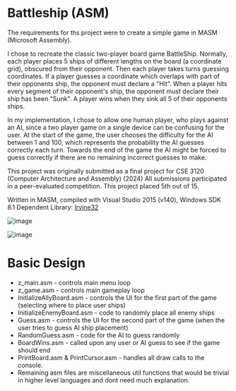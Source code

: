 # Battleship (ASM)
The requirements for ths project were to create a simple game in MASM (Microsoft Assembly).

I chose to recreate the classic two-player board game BattleShip. Normally, each player places 5 ships of different lengths on the board (a coordinate grid), obscured from their opponent. Then each player takes turns guessing coordinates. If a player guesses a coordinate which overlaps with part of their opponents ship, the opponent must declare a "Hit". When a player hits every segment of their opponent's ship, the opponent must declare their ship has been "Sunk". A player wins when they sink all 5 of their opponents ships. 

In my implementation, I chose to allow one human player, who plays against an AI, since a two player game on a single device can be confusing for the user. At the start of the game, the user chooses the difficulty for the AI between 1 and 100, which represents the probability the AI guesses correctly each turn. Towards the end of the game the AI might be forced to guess correctly if there are no remaining incorrect guesses to make. 

This project was originally submitted as a final project for CSE 3120 (Computer Architecture and Assembly) (2024)
All submissions participated in a peer-evaluated competition. This project placed 5th out of 15.

Written in MASM, compiled with Visual Studio 2015 (v140), Windows SDK 8.1 
Dependent Library: [Irvine32](https://www.asmirvine.com/gettingStartedVS2015/)

![image](https://github.com/user-attachments/assets/a25c398a-9479-4186-b254-e8d7fb17ae29)

![image](https://github.com/user-attachments/assets/b84ff5f6-cb40-4376-bd3f-f929cfdf66be)

# Basic Design
* z_main.asm - controls main menu  loop
* z_game.asm - controls main gameplay loop
* InitializeAllyBoard.asm - controls the UI for the first part of the game (selecting where to place user ships)
* InitializeEnemyBoard.asm - code to randomly place all enemy ships
* Guess.asm - controls the UI for the second part of the game (when the user tries to guess AI ship placement)
* RandomGuess.asm - code for the AI to guess randomly
* BoardWins.asm - called upon any user or AI guess to see if the game should end
* PrintBoard.asm & PrintCursor.asm - handles all draw calls to the console.
* Remaining asm files are miscellaneous util functions that would be trivial in higher level languages and dont need much explanation.
